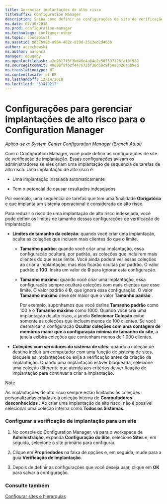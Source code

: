 ```yaml
---
title: Gerenciar implantações de alto risco
titleSuffix: Configuration Manager
description: Saiba como definir as configurações de site de verificação de implantação no Configuration Manager para avisar os administradores se eles criarem uma implantação de alto risco.
ms.date: 07/30/2018
ms.prod: configuration-manager
ms.technology: configmgr-other
ms.topic: conceptual
ms.assetid: 8d37b983-a964-402c-819d-2512ed2d463b
author: aczechowski
ms.author: aaroncz
manager: dougeby
ms.openlocfilehash: a2e2817f5f3bd48e4a84e2e507597126fa10f989
ms.sourcegitcommit: 48098f9fb2f447672bf36d50c9f58a3d26acb9ed
ms.translationtype: HT
ms.contentlocale: pt-BR
ms.lasthandoff: 12/14/2018
ms.locfileid: "53419217"
---
```

# <a name="settings-to-manage-high-risk-deployments-for-configuration-manager"></a>Configurações para gerenciar implantações de alto risco para o Configuration Manager

*Aplica-se a: System Center Configuration Manager (Branch Atual)*


Com o Configuration Manager, você pode definir as configurações de site de verificação de implantação. Essas configurações avisam os administradores se eles criam uma implantação de sequência de tarefas de alto risco. Uma implantação de alto risco é:  

-   Uma implantação instalada automaticamente  

-   Tem o potencial de causar resultados indesejados  

Por exemplo, uma sequência de tarefas que tem uma finalidade **Obrigatória** e que implanta um sistema operacional é considerada de alto risco.  

Para reduzir o risco de uma implantação de alto risco indesejada, você pode definir os limites de tamanho dessas configurações de verificação de implantação:  

- **Limites de tamanho da coleção**: quando você criar uma implantação, oculte as coleções que incluem mais clientes do que o limite.  

  - **Tamanho padrão**: quando você criar uma implantação, essa configuração ocultará, por padrão, as coleções que incluírem mais clientes do que esse limite. Você ainda poderá ver essas coleções ao criar a implantação, mas elas ficarão ocultas por padrão. O valor padrão é **100**. Insira um valor de **0** para ignorar esta configuração.  

  - **Tamanho máximo**: quando você criar uma implantação, essa configuração sempre ocultará coleções com mais clientes que esse limite. O valor padrão é **0**, que ignora essa configuração. O valor **Tamanho máximo** deve ser maior que o valor **Tamanho padrão** .  

    Por exemplo, suponhamos que você defina **Tamanho padrão** como 100 e o **Tamanho máximo** como 1000. Quando você cria uma implantação de alto risco, a janela **Selecionar Coleção** exibe somente as coleções que incluem menos de 100 clientes. Se você desmarcar a configuração **Ocultar coleções com uma contagem de membros maior que a configuração mínima de tamanho do site**, a janela exibirá coleções que contenham menos de 1.000 clientes.  

- **Coleções com servidores do sistema de sites**: quando a coleção de destino incluir um computador com uma função do sistema de sites, bloqueie as implantações ou exija a verificação antes da criação da implantação. Quando uma implantação estiver bloqueada, selecione uma coleção diferente que atenda aos critérios de verificação de implantação para continuar a criar a implantação.  

> [!NOTE]  
>  As implantações de alto risco sempre estão limitadas às coleções personalizadas criadas e à coleção interna de **Computadores desconhecidos** . Ao criar uma implantação de alto risco, não é possível selecionar uma coleção interna como **Todos os Sistemas**.  

### <a name="configure-deployment-verification-for-a-site"></a>Configurar a verificação de implantação para um site  

1.  No console do Configuration Manager, vá para o workspace de **Administração**, expanda **Configuração do Site**, selecione **Sites** e, em seguida, selecione o site primário para configurar.  

2.  Clique em **Propriedades** na faixa de opções e, em seguida, mude para a guia **Verificação de Implantação**.  

3.  Depois de definir as configurações que você deseja usar, clique em **OK** para salvar a configuração.  


### <a name="see-also"></a>Consulte também  
 [Configurar sites e hierarquias](/sccm/core/servers/deploy/configure/configure-sites-and-hierarchies)

